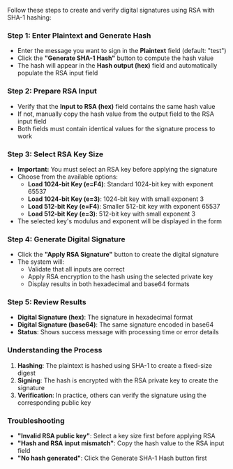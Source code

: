 Follow these steps to create and verify digital signatures using RSA with SHA-1 hashing:

### Step 1: Enter Plaintext and Generate Hash

- Enter the message you want to sign in the **Plaintext** field (default: "test")
- Click the **"Generate SHA-1 Hash"** button to compute the hash value
- The hash will appear in the **Hash output (hex)** field and automatically populate the RSA input field

### Step 2: Prepare RSA Input

- Verify that the **Input to RSA (hex)** field contains the same hash value
- If not, manually copy the hash value from the output field to the RSA input field
- Both fields must contain identical values for the signature process to work

### Step 3: Select RSA Key Size

- **Important:** You must select an RSA key before applying the signature
- Choose from the available options:
  - **Load 1024-bit Key (e=F4)**: Standard 1024-bit key with exponent 65537
  - **Load 1024-bit Key (e=3)**: 1024-bit key with small exponent 3
  - **Load 512-bit Key (e=F4)**: Smaller 512-bit key with exponent 65537
  - **Load 512-bit Key (e=3)**: 512-bit key with small exponent 3
- The selected key's modulus and exponent will be displayed in the form

### Step 4: Generate Digital Signature

- Click the **"Apply RSA Signature"** button to create the digital signature
- The system will:
  - Validate that all inputs are correct
  - Apply RSA encryption to the hash using the selected private key
  - Display results in both hexadecimal and base64 formats

### Step 5: Review Results

- **Digital Signature (hex)**: The signature in hexadecimal format
- **Digital Signature (base64)**: The same signature encoded in base64
- **Status**: Shows success message with processing time or error details

### Understanding the Process

1. **Hashing**: The plaintext is hashed using SHA-1 to create a fixed-size digest
2. **Signing**: The hash is encrypted with the RSA private key to create the signature
3. **Verification**: In practice, others can verify the signature using the corresponding public key

### Troubleshooting

- **"Invalid RSA public key"**: Select a key size first before applying RSA
- **"Hash and RSA input mismatch"**: Copy the hash value to the RSA input field
- **"No hash generated"**: Click the Generate SHA-1 Hash button first
